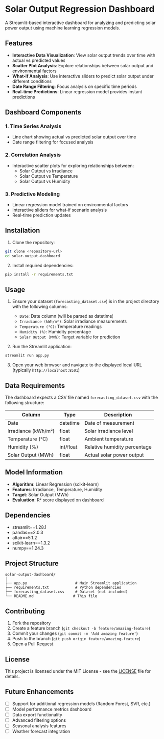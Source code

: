 # Solar Output Regression Dashboard

A Streamlit-based interactive dashboard for analyzing and predicting solar power output using machine learning regression models.

## Features

- **Interactive Data Visualization**: View solar output trends over time with actual vs predicted values
- **Scatter Plot Analysis**: Explore relationships between solar output and environmental factors
- **What-if Analysis**: Use interactive sliders to predict solar output under different conditions
- **Date Range Filtering**: Focus analysis on specific time periods
- **Real-time Predictions**: Linear regression model provides instant predictions

## Dashboard Components

### 1. Time Series Analysis
- Line chart showing actual vs predicted solar output over time
- Date range filtering for focused analysis

### 2. Correlation Analysis
- Interactive scatter plots for exploring relationships between:
  - Solar Output vs Irradiance
  - Solar Output vs Temperature  
  - Solar Output vs Humidity

### 3. Predictive Modeling
- Linear regression model trained on environmental factors
- Interactive sliders for what-if scenario analysis
- Real-time prediction updates

## Installation

1. Clone the repository:
```bash
git clone <repository-url>
cd solar-output-dashboard
```

2. Install required dependencies:
```bash
pip install -r requirements.txt
```

## Usage

1. Ensure your dataset (`forecasting_dataset.csv`) is in the project directory with the following columns:
   - `Date`: Date column (will be parsed as datetime)
   - `Irradiance (kWh/m²)`: Solar irradiance measurements
   - `Temperature (°C)`: Temperature readings
   - `Humidity (%)`: Humidity percentage
   - `Solar Output (MWh)`: Target variable for prediction

2. Run the Streamlit application:
```bash
streamlit run app.py
```

3. Open your web browser and navigate to the displayed local URL (typically `http://localhost:8501`)

## Data Requirements

The dashboard expects a CSV file named `forecasting_dataset.csv` with the following structure:

| Column | Type | Description |
|--------|------|-------------|
| Date | datetime | Date of measurement |
| Irradiance (kWh/m²) | float | Solar irradiance level |
| Temperature (°C) | float | Ambient temperature |
| Humidity (%) | int/float | Relative humidity percentage |
| Solar Output (MWh) | float | Actual solar power output |

## Model Information

- **Algorithm**: Linear Regression (scikit-learn)
- **Features**: Irradiance, Temperature, Humidity
- **Target**: Solar Output (MWh)
- **Evaluation**: R² score displayed on dashboard

## Dependencies

- streamlit==1.28.1
- pandas==2.0.3
- altair==5.1.2
- scikit-learn==1.3.2
- numpy==1.24.3

## Project Structure

```
solar-output-dashboard/
│
├── app.py                      # Main Streamlit application
├── requirements.txt            # Python dependencies
├── forecasting_dataset.csv     # Dataset (not included)
└── README.md                  # This file
```

## Contributing

1. Fork the repository
2. Create a feature branch (`git checkout -b feature/amazing-feature`)
3. Commit your changes (`git commit -m 'Add amazing feature'`)
4. Push to the branch (`git push origin feature/amazing-feature`)
5. Open a Pull Request

## License

This project is licensed under the MIT License - see the [LICENSE](LICENSE) file for details.

## Future Enhancements

- [ ] Support for additional regression models (Random Forest, SVR, etc.)
- [ ] Model performance metrics dashboard
- [ ] Data export functionality
- [ ] Advanced filtering options
- [ ] Seasonal analysis features
- [ ] Weather forecast integration
